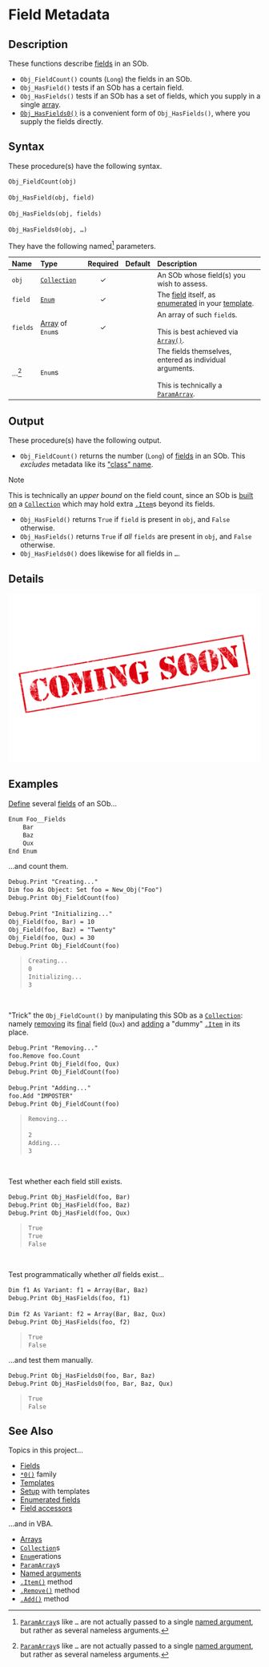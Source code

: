 # Field Metadata #

## Description ##

These functions describe [fields][sob_fld] in an SOb.

  - `Obj_FieldCount()` counts (`Long`) the fields in an SOb.
  - `Obj_HasField()` tests if an SOb has a certain field.
  - `Obj_HasFields()` tests if an SOb has a set of fields, which you supply in a single [array][vba_arr].
  - [`Obj_HasFields0()`][sob_fn0] is a convenient form of `Obj_HasFields()`, where you supply the fields directly.


## Syntax ##

These procedure(s) have the following syntax.

```vba
Obj_FieldCount(obj)

Obj_HasField(obj, field)

Obj_HasFields(obj, fields)

Obj_HasFields0(obj, …)
```

They have the following named[^1] parameters.

| Name     | Type                        | Required | Default | Description                                                                                                    |
| :------- | :-------------------------- | :------: | :------ | :------------------------------------------------------------------------------------------------------------- |
| `obj`    | [`Collection`][vba_clx]     | ✓        |         | An SOb whose field(s) you wish to assess.                                                                      |
| `field`  | [`Enum`][vba_enum]          | ✓        |         | The [field][sob_fld] itself, as [enumerated][sob_rdm_tmp] in your [template][sob_tmp_enm].                     |
| `fields` | [Array][vba_arr] of `Enum`s | ✓        |         | An array of such `field`s.<br><br>This is best achieved via [`Array()`][vba_arr_fn].                           |
| …[^1]    | `Enum`s                     |          |         | The fields themselves, entered as individual arguments.<br><br>This is technically a [`ParamArray`][vba_parr]. |


  [^1]: [`ParamArray`][vba_parr]s like `…` are not actually passed to a single [named argument][vba_nm_args], but rather as several nameless arguments.


## Output ##

These procedure(s) have the following output.

  - `Obj_FieldCount()` returns the number (`Long`) of [fields][sob_fld] in an SOb.  This _excludes_ metadata like its ["class" name][sob_typo].

> [!NOTE]
> 
> This is technically an _upper bound_ on the field count, since an SOb is [built on][sob_rdm_clx] a [`Collection`][vba_clx] which may hold extra [`.Item`][vba_clx_itm]s beyond its fields.

  - `Obj_HasField()` returns `True` if `field` is present in `obj`, and `False` otherwise.
  - `Obj_HasFields()` returns `True` if _all_ `fields` are present in `obj`, and `False` otherwise.
  - `Obj_HasFields0()` does likewise for all fields in `…`.


## Details ##

![](../med/banner_unfinished.png)


## Examples ##

[Define][vba_enum] several [fields][sob_fld] of an SOb…

```vba
Enum Foo__Fields
	Bar
	Baz
	Qux
End Enum
```

…and count them.

```vba
Debug.Print "Creating..."
Dim foo As Object: Set foo = New_Obj("Foo")
Debug.Print Obj_FieldCount(foo)

Debug.Print "Initializing..."
Obj_Field(foo, Bar) = 10
Obj_Field(foo, Baz) = "Twenty"
Obj_Field(foo, Qux) = 30
Debug.Print Obj_FieldCount(foo)
```

> ```
> Creating...
> 0
> Initializing...
> 3
> ```

<br>

"Trick" the `Obj_FieldCount()` by manipulating this SOb as a [`Collection`][vba_clx]: namely [removing][vba_clx_rmv] its [final][vba_clx_cnt] field (`Qux`) and [adding][vba_clx_add] a "dummy" [`.Item`][vba_clx_itm] in its place.

```vba
Debug.Print "Removing..."
foo.Remove foo.Count
Debug.Print Obj_Field(foo, Qux)
Debug.Print Obj_FieldCount(foo)

Debug.Print "Adding..."
foo.Add "IMPOSTER"
Debug.Print Obj_FieldCount(foo)
```

> ```
> Removing...
> 
> 2
> Adding...
> 3
> ```

<br>

Test whether each field still exists.

```vba
Debug.Print Obj_HasField(foo, Bar)
Debug.Print Obj_HasField(foo, Baz)
Debug.Print Obj_HasField(foo, Qux)
```

> ```
> True
> True
> False
> ```

<br>

Test programmatically whether _all_ fields exist…

```vba
Dim f1 As Variant: f1 = Array(Bar, Baz)
Debug.Print Obj_HasFields(foo, f1)

Dim f2 As Variant: f2 = Array(Bar, Baz, Qux)
Debug.Print Obj_HasFields(foo, f2)
```

> ```
> True
> False
> ```

…and test them manually.

```vba
Debug.Print Obj_HasFields0(foo, Bar, Baz)
Debug.Print Obj_HasFields0(foo, Bar, Baz, Qux)
```

> ```
> True
> False
> ```


## See Also ##

Topics in this project…

  - [Fields][sob_fld]
  - [`*0()`][sob_fn0] family
  - [Templates][sob_tmps]
  - [Setup][sob_setup] with templates
  - [Enumerated fields][sob_tmp_enm]
  - [Field accessors][sob_tmp_acc]

…and in VBA.

  - [Arrays][vba_arr]
  - [`Collection`][vba_clx]s
  - [`Enum`][vba_enum]erations
  - [`ParamArray`][vba_parr]s
  - [Named arguments][vba_nm_args]
  - [`.Item()`][vba_clx_itm] method
  - [`.Remove()`][vba_clx_rmv] method
  - [`.Add()`][vba_clx_add] method



  [sob_fld]:     Field.md
  [vba_arr]:     https://learn.microsoft.com/office/vba/language/concepts/getting-started/using-arrays
  [sob_fn0]:     Zero.md
  [vba_clx]:     https://learn.microsoft.com/office/vba/language/reference/user-interface-help/collection-object
  [vba_enum]:    https://learn.microsoft.com/office/vba/language/reference/user-interface-help/enum-statement
  [sob_rdm_tmp]: ../README.md#template
  [sob_tmp_enm]: ../src/SObTemplate.bas#L26-L29
  [vba_arr_fn]:  https://learn.microsoft.com/office/vba/language/reference/user-interface-help/array-function
  [vba_parr]:    https://learn.microsoft.com/office/vba/language/concepts/getting-started/understanding-parameter-arrays
  [vba_nm_args]: https://learn.microsoft.com/office/vba/language/concepts/getting-started/understanding-named-arguments-and-optional-arguments
  [sob_typo]:    Typology.md
  [sob_rdm_clx]: ../README.md#new-solution
  [vba_clx_itm]: https://learn.microsoft.com/office/vba/language/reference/user-interface-help/item-method-visual-basic-for-applications
  [vba_clx_rmv]: https://learn.microsoft.com/office/vba/language/reference/user-interface-help/remove-method-visual-basic-for-applications
  [vba_clx_cnt]: https://learn.microsoft.com/office/vba/language/reference/user-interface-help/count-property-visual-basic-for-applications
  [vba_clx_add]: https://learn.microsoft.com/office/vba/language/reference/user-interface-help/add-method-visual-basic-for-applications
  [sob_tmps]:    ../../../search?type=code&q=path:src/*Template.bas
  [sob_setup]:   ../README.md#setup
  [sob_tmp_acc]: ../src/SObTemplate.bas#L171-L213
